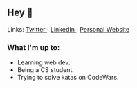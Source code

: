 ## Hey 👋
<p>
  Links:
<a href="https://twitter.com/BaranCodes">
  Twitter
</a> · 
<a href="https://www.linkedin.com/in/baran-babur/">
  LinkedIn
</a> ·
<a href="https://baran.fun">
    Personal Website
</a>
</p>

### What I'm up to:
- Learning web dev.
- Being a CS student. 
- Trying to solve katas on CodeWars.
